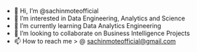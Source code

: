 - 👋 Hi, I’m @sachinmoteofficial
- 👀 I’m interested in Data Engineering, Analytics and Science
- 🌱 I’m currently learning Data Analytics Engineering
- 💞️ I’m looking to collaborate on Business Intelligence Projects
- 📫 How to reach me > @ sachinmoteofficial@gmail.com

<!---
sachinmoteofficial/sachinmoteofficial is a ✨ special ✨ repository because its `README.md` (this file) appears on your GitHub profile.
You can click the Preview link to take a look at your changes.
--->
